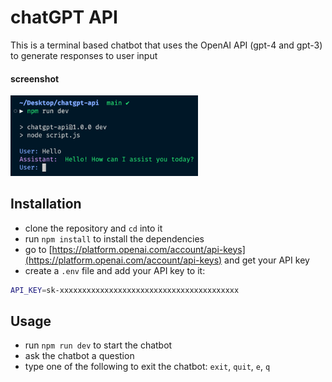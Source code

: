 # chatGPT API

This is a terminal based chatbot that uses the OpenAI API (gpt-4 and gpt-3) to generate responses to user input

#### screenshot

<img src="screenshot.png" alt="screenshot" width="300">

## Installation

- clone the repository and `cd` into it
- run `npm install` to install the dependencies
- go to [https://platform.openai.com/account/api-keys](https://platform.openai.com/account/api-keys) and get your API key
- create a `.env` file and add your API key to it:

```bash
API_KEY=sk-xxxxxxxxxxxxxxxxxxxxxxxxxxxxxxxxxxxxxxxx
```

## Usage

- run `npm run dev` to start the chatbot
- ask the chatbot a question
- type one of the following to exit the chatbot: `exit`, `quit`, `e`, `q`
